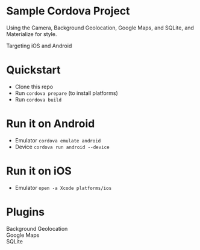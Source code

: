 # Sample Cordova Project 
Using the Camera, Background Geolocation, Google Maps, and SQLite, and Materialize for style.

Targeting iOS and Android

# Quickstart
- Clone this repo
- Run `cordova prepare` (to install platforms)
- Run `cordova build`

# Run it on Android
- Emulator `cordova emulate android`
- Device `cordova run android --device`

# Run it on iOS
- Emulator `open -a Xcode platforms/ios`

# Plugins
Background Geolocation  
Google Maps  
SQLite  
